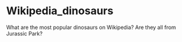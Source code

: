 # Wikipedia_dinosaurs
What are the most popular dinosaurs on Wikipedia? Are they all from Jurassic Park?
